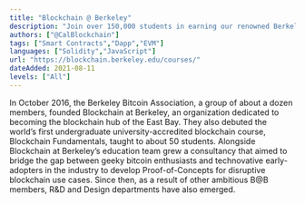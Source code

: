 ```yaml
---
title: "Blockchain @ Berkeley"
description: "Join over 150,000 students in earning our renowned BerkeleyX Blockchain Fundamentals Professional Certificate, with our free online course series."
authors: ["@CalBlockchain"]
tags: ["Smart Contracts","Dapp","EVM"]
languages: ["Solidity","JavaScript"]
url: "https://blockchain.berkeley.edu/courses/"
dateAdded: 2021-08-11
levels: ["All"]
---
```


In October 2016, the Berkeley Bitcoin Association, a group of about a dozen members, founded Blockchain at Berkeley, an organization dedicated to becoming the blockchain hub of the East Bay. They also debuted the world’s first undergraduate university-accredited blockchain course, Blockchain Fundamentals, taught to about 50 students. Alongside Blockchain at Berkeley’s education team grew a consultancy that aimed to bridge the gap between geeky bitcoin enthusiasts and technovative early-adopters in the industry to develop Proof-of-Concepts for disruptive blockchain use cases. Since then, as a result of other ambitious B@B members, R&D and Design departments have also emerged.